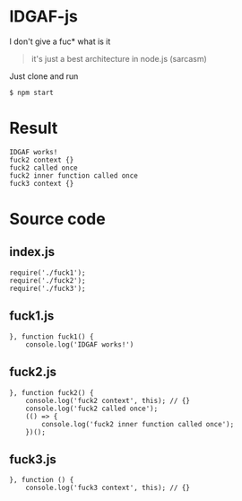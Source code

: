 # IDGAF-js

I don't give a fuc* what is it

 > it's just a best architecture in node.js (sarcasm)

Just clone and run

    $ npm start

# Result

    IDGAF works!
    fuck2 context {}
    fuck2 called once
    fuck2 inner function called once
    fuck3 context {}


# Source code


## index.js

    require('./fuck1');
    require('./fuck2');
    require('./fuck3');

## fuck1.js

    }, function fuck1() {
        console.log('IDGAF works!')

## fuck2.js

    }, function fuck2() {
        console.log('fuck2 context', this); // {}
        console.log('fuck2 called once');
        (() => {
            console.log('fuck2 inner function called once');
        })();

## fuck3.js

    }, function () {
        console.log('fuck3 context', this); // {}


